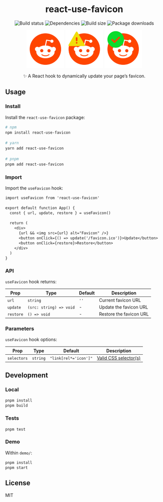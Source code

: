 <h1 align="center">react-use-favicon</h1>

<p align="center">
  <img src="https://img.shields.io/github/actions/workflow/status/williamgrosset/react-use-favicon/test.yml" alt="Build status" />
  <img src="https://img.shields.io/badge/dependencies-0-brightgreen" alt="Dependencies" />
  <img src="https://img.shields.io/bundlephobia/minzip/react-use-favicon?color=%234ba0f6" alt="Build size" />
  <img src="https://img.shields.io/npm/dt/react-use-favicon?color=%234ba0f6" alt="Package downloads" />
</p>

<p align="center">
  <img src="assets/reddit-default.svg" height="120px" alt="Reddit favicon" />
  <img src="assets/reddit-warning.svg" height="120px" alt="Reddit warning favicon" />
  <img src="assets/reddit-success.svg" height="120px" alt="Reddit success favicon" />
</p>

<p align="center">✨ A React hook to dynamically update your page’s favicon.</p>

## Usage

### Install

Install the `react-use-favicon` package:

```bash
# npm
npm install react-use-favicon

# yarn
yarn add react-use-favicon

# pnpm
pnpm add react-use-favicon
```

### Import

Import the `useFavicon` hook:

```tsx
import useFavicon from 'react-use-favicon'

export default function App() {
  const { url, update, restore } = useFavicon()

  return (
    <div>
      {url && <img src={url} alt="Favicon" />}
      <button onClick={() => update('/favicon.ico')}>Update</button>
      <button onClick={restore}>Restore</button>
    </div>
  )
}
```

### API

`useFavicon` hook returns:

| Prop      | Type                    | Default | Description             |
| --------- | ----------------------- | ------- | ----------------------- |
| `url`     | `string`                | `''`    | Current favicon URL     |
| `update`  | `(src: string) => void` | -       | Update the favicon URL  |
| `restore` | `() => void`            | -       | Restore the favicon URL |

### Parameters

`useFavicon` hook options:

| Prop        | Type     | Default               | Description                                                                                                                           |
| ----------- | -------- | --------------------- | ------------------------------------------------------------------------------------------------------------------------------------- |
| `selectors` | `string` | `"link[rel*='icon']"` | [Valid CSS selector(s)](https://developer.mozilla.org/en-US/docs/Web/API/Document_object_model/Locating_DOM_elements_using_selectors) |

## Development

### Local

```
pnpm install
pnpm build
```

### Tests

```
pnpm test
```

### Demo

Within `demo/`:

```
pnpm install
pnpm start
```

## License

MIT
